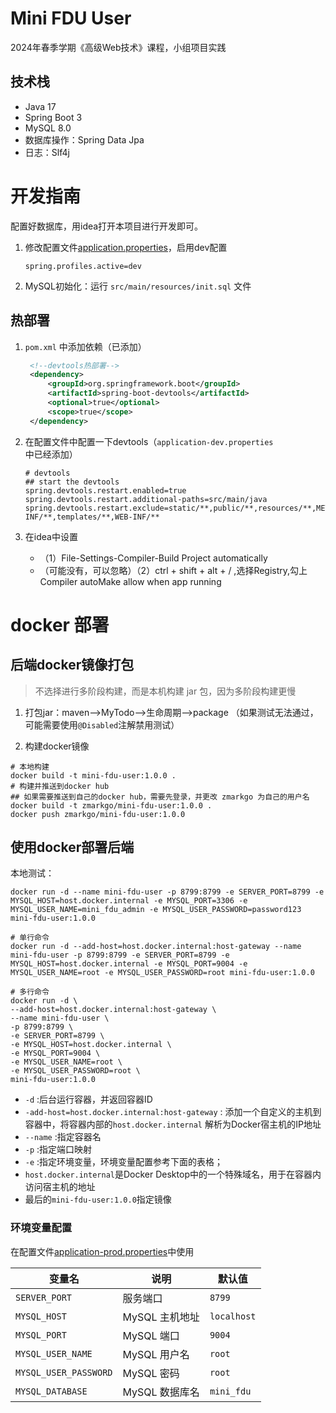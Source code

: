 # Mini FDU User

2024年春季学期《高级Web技术》课程，小组项目实践

## 技术栈

- Java 17
- Spring Boot 3
- MySQL 8.0
- 数据库操作：Spring Data Jpa
- 日志：Slf4j

# 开发指南

配置好数据库，用idea打开本项目进行开发即可。

1. 修改配置文件[application.properties](./src/main/resources/application.properties)，启用dev配置

    ```properties
    spring.profiles.active=dev
    ```

2. MySQL初始化：运行 `src/main/resources/init.sql` 文件

## 热部署

1. `pom.xml` 中添加依赖（已添加）

   ```xml
    <!--devtools热部署-->
    <dependency>
        <groupId>org.springframework.boot</groupId>
        <artifactId>spring-boot-devtools</artifactId>
        <optional>true</optional>
        <scope>true</scope>
    </dependency>
    ```

2. 在配置文件中配置一下devtools（`application-dev.properties` 中已经添加）

    ```properties
    # devtools
    ## start the devtools
    spring.devtools.restart.enabled=true
    spring.devtools.restart.additional-paths=src/main/java
    spring.devtools.restart.exclude=static/**,public/**,resources/**,META-INF/**,templates/**,WEB-INF/**
    ```

3. 在idea中设置

    - （1）File-Settings-Compiler-Build Project automatically
    - （可能没有，可以忽略）（2）ctrl + shift + alt + / ,选择Registry,勾上 Compiler autoMake allow when app running

# docker 部署

## 后端docker镜像打包

> 不选择进行多阶段构建，而是本机构建 jar 包，因为多阶段构建更慢

1. 打包jar：maven-->MyTodo-->生命周期-->package （如果测试无法通过，可能需要使用`@Disabled`注解禁用测试）

2. 构建docker镜像

```shell
# 本地构建
docker build -t mini-fdu-user:1.0.0 .
# 构建并推送到docker hub
## 如果需要推送到自己的docker hub，需要先登录，并更改 zmarkgo 为自己的用户名
docker build -t zmarkgo/mini-fdu-user:1.0.0 .
docker push zmarkgo/mini-fdu-user:1.0.0
```

## 使用docker部署后端

本地测试：

```shell
docker run -d --name mini-fdu-user -p 8799:8799 -e SERVER_PORT=8799 -e MYSQL_HOST=host.docker.internal -e MYSQL_PORT=3306 -e MYSQL_USER_NAME=mini_fdu_admin -e MYSQL_USER_PASSWORD=password123 mini-fdu-user:1.0.0 
```

```shell
# 单行命令
docker run -d --add-host=host.docker.internal:host-gateway --name mini-fdu-user -p 8799:8799 -e SERVER_PORT=8799 -e MYSQL_HOST=host.docker.internal -e MYSQL_PORT=9004 -e MYSQL_USER_NAME=root -e MYSQL_USER_PASSWORD=root mini-fdu-user:1.0.0 

# 多行命令
docker run -d \
--add-host=host.docker.internal:host-gateway \
--name mini-fdu-user \
-p 8799:8799 \
-e SERVER_PORT=8799 \
-e MYSQL_HOST=host.docker.internal \
-e MYSQL_PORT=9004 \
-e MYSQL_USER_NAME=root \
-e MYSQL_USER_PASSWORD=root \
mini-fdu-user:1.0.0 
```

- `-d` :后台运行容器，并返回容器ID
- `-add-host=host.docker.internal:host-gateway` : 添加一个自定义的主机到容器中，将容器内部的`host.docker.internal`
  解析为Docker宿主机的IP地址
- `--name` :指定容器名
- `-p` :指定端口映射
- `-e` :指定环境变量，环境变量配置参考下面的表格；
- `host.docker.internal`是Docker Desktop中的一个特殊域名，用于在容器内访问宿主机的地址
- 最后的`mini-fdu-user:1.0.0`指定镜像

### 环境变量配置

在配置文件[application-prod.properties](./src/main/resources/application-prod.properties)中使用

| 变量名                   | 说明         | 默认值         |
|-----------------------|------------|-------------|
| `SERVER_PORT`         | 服务端口       | `8799`      |
| `MYSQL_HOST`          | MySQL 主机地址 | `localhost` |
| `MYSQL_PORT`          | MySQL 端口   | `9004`      |
| `MYSQL_USER_NAME`     | MySQL 用户名  | `root`      |
| `MYSQL_USER_PASSWORD` | MySQL 密码   | `root`      |
| `MYSQL_DATABASE`      | MySQL 数据库名 | `mini_fdu`  |